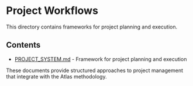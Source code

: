 # Project Workflows

This directory contains frameworks for project planning and execution.

## Contents

- [PROJECT_SYSTEM.md](./PROJECT_SYSTEM.md) - Framework for project planning and execution

These documents provide structured approaches to project management that integrate with the Atlas methodology.
